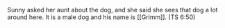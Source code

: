 Sunny asked her aunt about the dog, and she said she sees that dog a lot around here. It is a male dog and his name is [[Grimm]]. (TS 6:50)